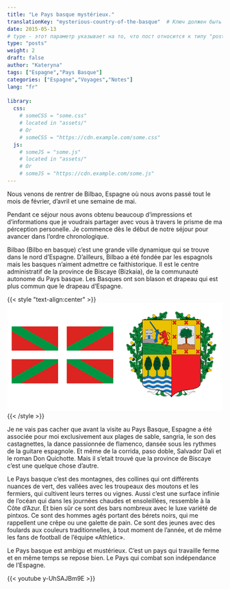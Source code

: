 ```yaml
---
title: "Le Pays basque mystérieux."
translationKey: "mysterious-country-of-the-basque"  # Ключ должен быть уникальным и постоянным
date: 2015-05-13
# type - этот параметр указывает на то, что пост относится к типу "post"
type: "posts"
weight: 2
draft: false
author: "Kateryna"
tags: ["Espagne","Pays Basque"]
categories: ["Espagne","Voyages","Notes"]
lang: "fr"

library:
  css:
    # someCSS = "some.css"
    # located in "assets/"
    # Or
    # someCSS = "https://cdn.example.com/some.css"
  js:
    # someJS = "some.js"
    # located in "assets/"
    # Or
    # someJS = "https://cdn.example.com/some.js"
---
```


Nous venons de rentrer de Bilbao, Espagne où nous avons passé tout le mois de février, d’avril et une semaine de mai.

Pendant ce séjour nous avons obtenu beaucoup d’impressions et d’informations que je voudrais partager avec vous à travers le prisme de ma pérception personelle. Je commence dès le début de notre séjour pour avancer dans l’ordre chronologique.

Bilbao (Bilbo en basque) c’est une grande ville dynamique qui se trouve dans le nord d’Espagne. D’ailleurs, Bilbao a été fondée par les espagnols mais les basques n’aiment admettre ce faithistorique. Il est le centre administratif de la province de Biscaye (Bizkaia), de la communauté autonome du Pays basque. Les Basques ont son blason et drapeau qui est plus commun que le drapeau d’Espagne.

{{< style "text-align:center" >}}
![Coat of arms and flag of Bilbao](/images/coat_of_arms_flag_Bilbao.jpeg)
{{< /style >}}

Je ne vais pas cacher que avant la visite au Pays Basque, Espagne a été associée pour moi exclusivement aux plages de sable, sangria, le son des castagnettes, la dance passionnée de flamenco, dansée sous les rythmes de la guitare espagnole. Et même de la corrida, paso doble, Salvador Dali et le roman Don Quichotte. Mais il s’etait trouvé que la province de Biscaye c’est une quelque chose d’autre.

Le Pays basque c’est des montagnes, des collines qui ont différents nuances de vert, des vallées avec les troupeaux des moutons et les fermiers, qui cultivent leurs terres ou vignes. Aussi c’est une surface infinie de l’océan qui dans les journées chaudes et ensoleillées, ressemble à la Côte d’Azur. Et bien sûr ce sont des bars nombreux avec le luxe variété de pintxos. Ce sont des hommes agés portant des bérets noirs, qui me rappellent une crêpe ou une galette de pain. Ce sont des jeunes avec des foulards aux couleurs traditionnelles, à tout moment de l’année, et de même les fans de football de l’équipe «Athletic».

Le Pays basque est ambigu et mustérieux. C’est un pays qui travaille ferme et en même temps se repose bien. Le Pays qui combat son indépendance de l’Espagne.

{{< youtube y-UhSAJBm9E >}}
